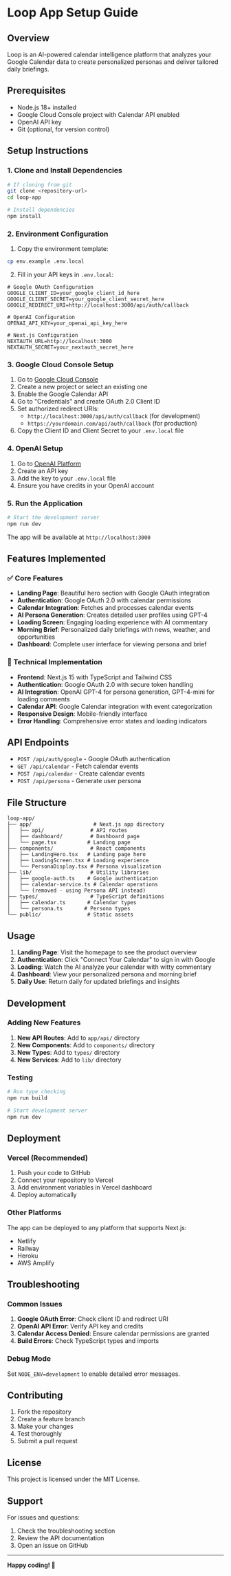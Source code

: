 # Loop App Setup Guide

## Overview

Loop is an AI-powered calendar intelligence platform that analyzes your Google Calendar data to create personalized personas and deliver tailored daily briefings.

## Prerequisites

- Node.js 18+ installed
- Google Cloud Console project with Calendar API enabled
- OpenAI API key
- Git (optional, for version control)

## Setup Instructions

### 1. Clone and Install Dependencies

```bash
# If cloning from git
git clone <repository-url>
cd loop-app

# Install dependencies
npm install
```

### 2. Environment Configuration

1. Copy the environment template:
```bash
cp env.example .env.local
```

2. Fill in your API keys in `.env.local`:

```env
# Google OAuth Configuration
GOOGLE_CLIENT_ID=your_google_client_id_here
GOOGLE_CLIENT_SECRET=your_google_client_secret_here
GOOGLE_REDIRECT_URI=http://localhost:3000/api/auth/callback

# OpenAI Configuration
OPENAI_API_KEY=your_openai_api_key_here

# Next.js Configuration
NEXTAUTH_URL=http://localhost:3000
NEXTAUTH_SECRET=your_nextauth_secret_here
```

### 3. Google Cloud Console Setup

1. Go to [Google Cloud Console](https://console.cloud.google.com/)
2. Create a new project or select an existing one
3. Enable the Google Calendar API
4. Go to "Credentials" and create OAuth 2.0 Client ID
5. Set authorized redirect URIs:
   - `http://localhost:3000/api/auth/callback` (for development)
   - `https://yourdomain.com/api/auth/callback` (for production)
6. Copy the Client ID and Client Secret to your `.env.local` file

### 4. OpenAI Setup

1. Go to [OpenAI Platform](https://platform.openai.com/)
2. Create an API key
3. Add the key to your `.env.local` file
4. Ensure you have credits in your OpenAI account

### 5. Run the Application

```bash
# Start the development server
npm run dev
```

The app will be available at `http://localhost:3000`

## Features Implemented

### ✅ Core Features
- **Landing Page**: Beautiful hero section with Google OAuth integration
- **Authentication**: Google OAuth 2.0 with calendar permissions
- **Calendar Integration**: Fetches and processes calendar events
- **AI Persona Generation**: Creates detailed user profiles using GPT-4
- **Loading Screen**: Engaging loading experience with AI commentary
- **Morning Brief**: Personalized daily briefings with news, weather, and opportunities
- **Dashboard**: Complete user interface for viewing persona and brief

### 🔧 Technical Implementation
- **Frontend**: Next.js 15 with TypeScript and Tailwind CSS
- **Authentication**: Google OAuth 2.0 with secure token handling
- **AI Integration**: OpenAI GPT-4 for persona generation, GPT-4-mini for loading comments
- **Calendar API**: Google Calendar integration with event categorization
- **Responsive Design**: Mobile-friendly interface
- **Error Handling**: Comprehensive error states and loading indicators

## API Endpoints

- `POST /api/auth/google` - Google OAuth authentication
- `GET /api/calendar` - Fetch calendar events
- `POST /api/calendar` - Create calendar events
- `POST /api/persona` - Generate user persona

## File Structure

```
loop-app/
├── app/                    # Next.js app directory
│   ├── api/               # API routes
│   ├── dashboard/         # Dashboard page
│   └── page.tsx          # Landing page
├── components/            # React components
│   ├── LandingHero.tsx   # Landing page hero
│   ├── LoadingScreen.tsx # Loading experience
│   └── PersonaDisplay.tsx # Persona visualization
├── lib/                   # Utility libraries
│   ├── google-auth.ts    # Google authentication
│   ├── calendar-service.ts # Calendar operations
│   └── (removed - using Persona API instead)
├── types/                 # TypeScript definitions
│   ├── calendar.ts       # Calendar types
│   └── persona.ts       # Persona types
└── public/               # Static assets
```

## Usage

1. **Landing Page**: Visit the homepage to see the product overview
2. **Authentication**: Click "Connect Your Calendar" to sign in with Google
3. **Loading**: Watch the AI analyze your calendar with witty commentary
4. **Dashboard**: View your personalized persona and morning brief
5. **Daily Use**: Return daily for updated briefings and insights

## Development

### Adding New Features

1. **New API Routes**: Add to `app/api/` directory
2. **New Components**: Add to `components/` directory
3. **New Types**: Add to `types/` directory
4. **New Services**: Add to `lib/` directory

### Testing

```bash
# Run type checking
npm run build

# Start development server
npm run dev
```

## Deployment

### Vercel (Recommended)

1. Push your code to GitHub
2. Connect your repository to Vercel
3. Add environment variables in Vercel dashboard
4. Deploy automatically

### Other Platforms

The app can be deployed to any platform that supports Next.js:
- Netlify
- Railway
- Heroku
- AWS Amplify

## Troubleshooting

### Common Issues

1. **Google OAuth Error**: Check client ID and redirect URI
2. **OpenAI API Error**: Verify API key and credits
3. **Calendar Access Denied**: Ensure calendar permissions are granted
4. **Build Errors**: Check TypeScript types and imports

### Debug Mode

Set `NODE_ENV=development` to enable detailed error messages.

## Contributing

1. Fork the repository
2. Create a feature branch
3. Make your changes
4. Test thoroughly
5. Submit a pull request

## License

This project is licensed under the MIT License.

## Support

For issues and questions:
1. Check the troubleshooting section
2. Review the API documentation
3. Open an issue on GitHub

---

**Happy coding! 🚀**
